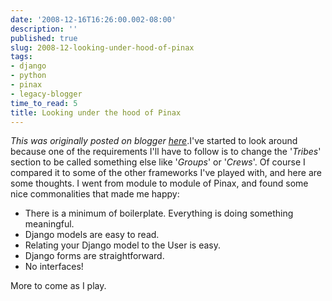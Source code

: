 ```yaml
---
date: '2008-12-16T16:26:00.002-08:00'
description: ''
published: true
slug: 2008-12-looking-under-hood-of-pinax
tags:
- django
- python
- pinax
- legacy-blogger
time_to_read: 5
title: Looking under the hood of Pinax
---
```


*This was originally posted on blogger [here](https://pydanny.blogspot.com/2008/12/looking-under-hood-of-pinax.html)*.I've started to look around because one of the requirements I'll have to follow is to change the '<span style="font-style: italic;">Tribes</span>' section to be called something else like '<span style="font-style: italic;">Groups</span>' or '<span style="font-style: italic;">Crews</span>'. Of course I compared it to some of the other frameworks I've played with, and here are some thoughts. I went from module to module of Pinax, and found some nice commonalities that made me happy:<br /><ul><li>There is a minimum of boilerplate. Everything is doing something meaningful. </li><li>Django models are easy to read.</li><li>Relating your Django model to the User is easy.<br /></li><li>Django forms are straightforward.</li><li>No interfaces!</li></ul>More to come as I play.